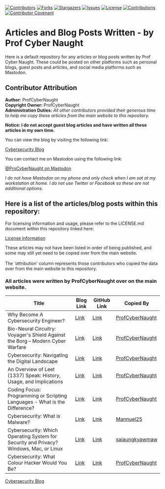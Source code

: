 [![Contributors][contributors-shield]][contributors-url]
[![Forks][forks-shield]][forks-url]
[![Stargazers][stars-shield]][stars-url]
[![Issues][issues-shield]][issues-url]
[![License][license-shield]][license-url]
[![Contributions][contributions]][contributions-url]
[![Contributor Covenant][Contributor-Covenant]][Contributor-Covenant-url]

# Articles and Blog Posts Written - by Prof Cyber Naught

Here is a default repository for any articles or blog posts written by Prof Cyber Naught. These could be posted on other platforms such as personal blogs, guest posts and articles, and social media platforms such as Mastodon.

## Contributor Attribution
**Author:** ProfCyberNaught<br />
**Copyright Owner:** ProfCyberNaught<br />
**Administration Duties:** _All other contributors provided their generous time to help me copy these articles from the main website to this repository._

**Notice: I do not accept guest blog articles and have written all these articles in my own time.**

You can view the blog by visiting the following link:

[Cybersecurity Blog](https://profcybernaught.hashnode.dev/ "Cybersecurity Blog - Prof Cyber Naught")

You can contact me on Mastodon using the following link:

[@ProCyberNaught on Mastodon](https://infosec.exchange/@ProfCyberNaught "@ProfCyberNaught on Mastodon")

_I do not have Mastodon on my phone and only check when I am sat at my workstation at home. I do not use Twitter or Facebook so these are not additional options._

## Here is a list of the articles/blog posts within this repository:

For licensing information and usage, please refer to the LICENSE.md document within this repository linked here:

[License Information](https://github.com/ProfCyberNaught/articles-blogs/blob/main/LICENSE.md "License Information - Prof Cyber Naught - Articles Published")

These articles may not have been listed in order of being published, and some may still yet need to be copied over from the main website.<br /><br />
The _'attribution'_ column represents those contributors who copied the data over from the main website to this repository.

### All articles were written by ProfCyberNaught over on the main website.

| Title | Blog Link | GitHub Link | Copied By | 
| --- | --- | --- | --- |
| Why Become A Cybersecurity Engineer? | [Link](https://profcybernaught.hashnode.dev/why-become-a-cybersecurity-engineer "Why Become A Cybersecurity Engineer?")| [Link](https://github.com/ProfCyberNaught/articles-blogs/blob/main/why-become-a-cybersecurity-engineer.md "Why Become A Cybersecurity Engineer?") | [ProfCyberNaught](https://github.com/ProfCyberNaught "GitHub ProfCyberNaught") |<!-- Divider -->
| Bio-Neural Circuitry: Voyager's Shield Against the Borg – Modern Cyber Warfare | [Link](https://profcybernaught.hashnode.dev/bio-neural-circuitry-voyagers-shield-against-the-borg-modern-cyber-warfare "Bio-Neural Circuitry: Voyager's Shield Against the Borg – Modern Cyber Warfare")| [Link](https://github.com/ProfCyberNaught/articles-blogs/blob/main/why-become-a-cybersecurity-engineer.md "Bio-Neural Circuitry: Voyager's Shield Against the Borg – Modern Cyber Warfare")| [ProfCyberNaught](https://github.com/ProfCyberNaught "GitHub ProfCyberNaught") |<!-- Divider -->
| Cybersecurity: Navigating the Digital Landscape | [Link](https://profcybernaught.hashnode.dev/cybersecurity-navigating-the-digital-landscape "Cybersecurity: Navigating the Digital Landscape")| [Link](https://github.com/ProfCyberNaught/articles-blogs/blob/main/cybersecurity-navigating-the-digital-landscape.md "Cybersecurity: Navigating the Digital Landscape")| [ProfCyberNaught](https://github.com/ProfCyberNaught "GitHub ProfCyberNaught") |<!-- Divider -->
| An Overview of Leet (1337) Speak: History, Usage, and Implications | [Link](https://profcybernaught.hashnode.dev/an-overview-of-leet-1337-speak-history-usage-and-implications "An Overview of Leet (1337) Speak: History, Usage, and Implications")| [Link](https://github.com/ProfCyberNaught/articles-blogs/blob/main/an-overview-of-leet-speak-history-usage-and-implications.md "An Overview of Leet (1337) Speak: History, Usage, and Implications")| [ProfCyberNaught](https://github.com/ProfCyberNaught "GitHub ProfCyberNaught") |<!-- Divider -->
| Coding Focus: Programming or Scripting Languages - What is the Difference? | [Link](https://profcybernaught.hashnode.dev/coding-focus-programming-or-scripting-languages-what-is-the-difference "Coding Focus: Programming or Scripting Languages - What is the Difference?")| [Link](https://github.com/ProfCyberNaught/articles-blogs/blob/main/programming-or-scripting-languages-what-is-the-difference.md "Coding Focus: Programming or Scripting Languages - What is the Difference?")| [ProfCyberNaught](https://github.com/ProfCyberNaught "GitHub ProfCyberNaught") |<!-- Divider -->
| Cybersecurity: What is Malware? | [Link](https://profcybernaught.hashnode.dev/cybersecurity-what-is-malware "Cybersecurity: What is Malware?")| [Link](https://github.com/ProfCyberNaught/articles-blogs/blob/main/cybersecurity-what-is-malware.md "Cybersecurity: What is Malware?")| [Mannuel25](https://github.com/Mannuel25 "GitHub Mannuel25") |<!-- Divider -->
| Cybersecurity: Which Operating System for Security and Privacy? Windows, Mac, or Linux | [Link](https://profcybernaught.hashnode.dev/cybersecurity-which-operating-system-for-security-and-privacy "Cybersecurity: Which Operating System for Security and Privacy? Windows, Mac, or Linux")| [Link](https://github.com/ProfCyberNaught/articles-blogs/blob/main/cybersecurity-which-operating-system-for-security-and-privacy.md "Cybersecurity: Which Operating System for Security and Privacy? Windows, Mac, or Linux")| [saiaungkyawmaw](https://github.com/saiaungkyawmaw "GitHub saiaungkyawmaw") |<!-- Divider -->
| Cybersecurity: What Colour Hacker Would You Be? | [Link](https://profcybernaught.hashnode.dev/cybersecurity-what-colour-hacker-would-you-be "Cybersecurity: What Colour Hacker Would You Be?")| [Link](https://github.com/ProfCyberNaught/articles-blogs/blob/main/cybersecurity-what-colour-hacker-would-you-be.md "Cybersecurity: What Colour Hacker Would You Be?")| [ProfCyberNaught](https://github.com/ProfCyberNaught "GitHub ProfCyberNaught") |<!-- Divider -->

[Cybersecurity Blog](https://profcybernaught.hashnode.dev/)

[contributors-shield]: https://img.shields.io/github/contributors/ProfCyberNaught/code-commenting-policy.svg?style=for-the-badge
[contributors-url]: https://github.com/ProfCyberNaught/code-commenting-policy/graphs/contributors
[contributions]: https://img.shields.io/badge/contributions-welcome-brightgreen.svg?style=for-the-badge
[contributions-url]: ./CONTRIBUTING.md
[discussions]: https://img.shields.io/github/discussions/ProfCyberNaught/code-commenting-policy.svg?style=for-the-badge
[discussions-url]: https://github.com/ProfCyberNaught/code-commenting-policy/discussions
[forks-shield]: https://img.shields.io/github/forks/ProfCyberNaught/code-commenting-policy.svg?style=for-the-badge
[forks-url]: https://github.com/ProfCyberNaught/code-commenting-policy/network/members
[stars-shield]: https://img.shields.io/github/stars/ProfCyberNaught/code-commenting-policy.svg?style=for-the-badge
[stars-url]: https://github.com/ProfCyberNaught/code-commenting-policy/stargazers
[issues-shield]: https://img.shields.io/github/issues/ProfCyberNaught/code-commenting-policy.svg?style=for-the-badge
[issues-url]: https://github.com/ProfCyberNaught/code-commenting-policy/issues
[license-shield]: https://img.shields.io/github/license/ProfCyberNaught/code-commenting-policy.svg?style=for-the-badge
[license-url]: ./LICENSE
[Contributor-Covenant]: https://img.shields.io/badge/Contributor%20Covenant-2.1-4baaaa.svg?style=for-the-badge
[Contributor-Covenant-url]: #